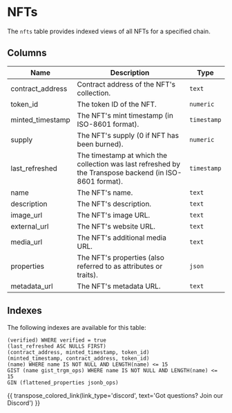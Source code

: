 # NFTs

The `nfts` table provides indexed views of all NFTs for a specified chain.

## Columns
| Name                | Description                                                                 | Type        |
| --------- | --------- | --------------------------------------------------------------------------- |
| contract_address | Contract address of the NFT's collection. | `text` |
| token_id | The token ID of the NFT. | `numeric` |
| minted_timestamp | The NFT's mint timestamp (in ISO-8601 format). | `timestamp` |
| supply | The NFT's supply (0 if NFT has been burned). | `numeric` |
| last_refreshed | The timestamp at which the collection was last refreshed by the Transpose backend (in ISO-8601 format). | `timestamp` |
| name | The NFT's name. | `text` |
| description | The NFT's description. | `text` |
| image_url | The NFT's image URL. | `text` |
| external_url | The NFT's website URL. | `text` |
| media_url | The NFT's additional media URL. | `text` |
| properties | The NFT's properties (also referred to as attributes or traits). | `json` |
| metadata_url | The NFT's metadata URL. | `text` |

## Indexes
The following indexes are available for this table:
```
(verified) WHERE verified = true
(last_refreshed ASC NULLS FIRST)
(contract_address, minted_timestamp, token_id)
(minted_timestamp, contract_address, token_id)
(name) WHERE name IS NOT NULL AND LENGTH(name) <= 15
GIST (name gist_trgm_ops) WHERE name IS NOT NULL AND LENGTH(name) <= 15
GIN (flattened_properties jsonb_ops)
```

{{ transpose_colored_link(link_type='discord', text='Got questions?  Join our Discord') }}
